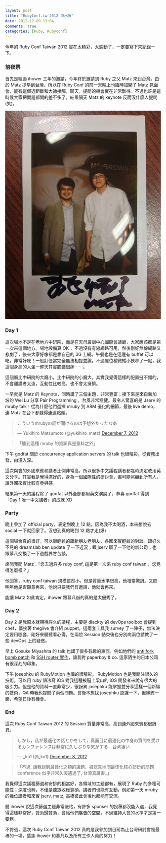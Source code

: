 ```yaml
---
layout: post
title: "RubyConf.tw 2012 流水帳"
date: 2012-12-09 13:04
comments: true
categories: [Ruby, Rubyconf]
---
```


今年的 Ruby Conf Taiwan 2012 實在太精彩，太感動了，一定要寫下來紀錄一下。

### 前夜祭

首先是經過 ihower 三年的邀請，今年終於邀請到 Ruby 之父 Matz 來到台灣。由於 Matz 提早到台灣，所以在 Ruby Conf 的前一天晚上也臨時加開了 Matz 見面會，能有這個近距離和大師接觸，聊天，提問的機會實在非常難得。不過也許是這時候大家把問題都問的差不多了，結果隔天 Matz 的 keynote 反而沒什麼人提問(笑)。

![matz and I](/images/rubyconftw2012/matz_and_i.jpg)
<!--more-->
### Day 1

這次場地不是在老地方中研院，而是在天母農訓中心國際會議廳，大家應該都是第一次來這個地方。場地設備算 OK ，不過沒有有線網路可用，然後剛好無線網路又悲劇了，後來大家好像都是靠自己的 3G 上網。午餐也是在這邊有 buffet 可以吃，非常好吃！一般訂便當完全無法相提並論。不過座位稍微矮小狹窄了一點，我這個身高的人坐一整天其實膝蓋很痛⋯⋯。

這個廳比中研院的大廳小，比中研院的小廳大。其實我覺得這樣的配置挺不錯的，不會離講者太遠，互動性比較高，也不會太擁擠。

一早就是 Matz 的 Keynote，同時講了三個主題，非常豐富；接下來是來自新加坡的 Wei Lu 分享 Pair Programming ，台風非常穩健。最令人驚喜的是 Jserv 的 mruby talk！從為什麼他們選擇 mruby 到 ARM 優化的細節，最後 live demo，連 Matz 在台下都聽得連連點頭。

<blockquote class="twitter-tweet"><p>こういうmrubyの話が聞けるのは予想外だったなあ</p>&mdash; Yukihiro Matsumoto (@yukihiro_matz) <a href="https://twitter.com/yukihiro_matz/status/276903947690729472" data-datetime="2012-12-07T04:20:20+00:00">December 7, 2012</a></blockquote>
<script src="//platform.twitter.com/widgets.js" charset="utf-8"></script>

> 「聽到這種 mruby 的資訊真是意料之外」

下午 godfat 關於 concurrency application servers 的 talk 也很精彩，從實務出發，由淺入深。

這次與會的外國來賓和講者比例非常高，所以很多中文議程講者都臨時決定改用英文分享。其實我是覺得滿好的，身為一個國際性的研討會，盡可能照顧到所有人，讓外國來賓比較有參與感。

結果第一天的議程除了 godfat 以外全部都用英文演說了，恭喜 godfat 得到「Day 1 唯一中文講者」的成就 XD

### Party

晚上參加了 official party，表定到晚上 12 點，因為我不太喝酒，本來想說去 social 一下就回家了。沒想到真的喝到 12 點才走(爆)

這個場合真的很好，可以很輕鬆的跟新朋友老朋友、各國來賓輕鬆的對談。跟好久不見的 dreamslab ben update 了一下近況；跟 jserv 聊了一下他的新公司；也跟慕凡交換了一下遊戲界甘苦談。

席間我問 Matz：「您去過許多 ruby conf, 這是第一次來 ruby conf taiwan ，您覺得怎麼樣？」

他回答，ruby conf taiwan 規模雖然小，但是質量水準很高，他相當驚訝。又問明年他是否願意再來，他說只要我們有邀請，他就會再來。

能讓 Matz 如此肯定，ihower 跟慕凡辦的真的是太優秀了。

### Day 2

Day 2 是我原本就期待許久的議程，主要是 dlackty 的 devOps toolbox 會提到 chef，緊接著 thegiive 會介紹 puppet，這兩套工具我 survey 了一陣子，無法決定要用哪套，剛好來聽聽看心得。在兩位 Session 結束後也分別向兩位請教了一些 devOps 上的疑惑。

早上 Gosuke Miyashita 的 talk 也講了很多有趣的東西，例如他們的 [anti fork bomb patch](https://github.com/paperboy-sqale/sqale-patches) 和 [SSH router 實作](https://github.com/mizzy/openssh-script-auth)，讓我對 paperboy & co. 這家陌生的日本公司有很深刻的印象。

下午 josephku 的 RubyMotion 也講的很精彩。 RubyMotion 也是我關注很久的技術，可以用 ruby 語法寫 iOS 對我這種被逼上梁山的 iOS 開發者來說有很大的吸引力。但是他的資料一直非常少，很訝異 josephku 能掌握並分享這樣一個新穎的技術，QA 時我也提問了兩個問題。會後本想找 josephku 認識一下，但緣鏗一面，希望日後有機會。

### End

這次 Ruby Conf Taiwan 2012 的 Session 質量非常高，高到連外國來賓都很訝異。

<blockquote class="twitter-tweet"><p>しかし，私が最適化の話とかをして，真面目に最適化の中身の質問を受けるカンファレンスは非常に久しぶりな気がする．台湾凄い．</p>&mdash; _ko1 (@_ko1) <a href="https://twitter.com/_ko1/status/277339165358714880" data-datetime="2012-12-08T09:09:44+00:00">December 8, 2012</a></blockquote>
<script src="//platform.twitter.com/widgets.js" charset="utf-8"></script>

> 「不過, 讓我談到最佳化之類的議題、被認真地問最佳化核心部份的問題 conference 似乎非常久沒遇過了, 台灣真厲害。」

我覺得這次議程篩選和安排的相當好，各領域的主題都有，展現了 Ruby 的多種可能性；深度也夠，不僅是聽眾收穫豐碩，講者們也能有互動。例如第一天 mruby 的幾位講者和來賓 jserv, matz, 高橋彼此會後也都能有交流。

聽 ihower 說這次篩選主題非常嚴格，有許多 sponser 的投稿都沒能入選，我覺得這樣非常好，贊助歸贊助，會給他們廣告的空間，不過維持大會的水準才是第一要務。

不誇張，這次 Ruby Conf Taiwan 2012 真的是我參加到目前為止台灣研討會裡最棒的一場，感謝 ihower 和慕凡以及所有工作人員的努力！
